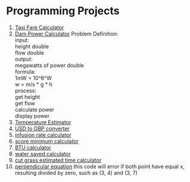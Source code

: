# Programming Projects

1. [Taxi Fare Calculator](taxiFareCalculator.c)
2. [Dam Power Calculator](damPowerCalc.c)
    Problem Definition:  
        input:  
            height double  
            flow double  
        output:  
            megawatts of power double  
        formula:  
            1mW = 10^6^W  
            w = m/s \* g \* h  
        process:  
            get height  
            get flow  
            calculate power  
            display power  
3. [Temperature Estimator](estimateTemp.c)
4. [USD to GBP converter](usdtogbp.c)
5. [infusion rate calculator](infCalc.c)
6. [score minimum calculator](minScore.c)
7. [BTU calculator](btuCalc.c)
8. [water saved calculator](watersave.c)
9. [cut grass estimated time calculator](cutgrasseta.c)
10. [perpendicular equation](perpindicular.c)
this code will error if both point have equal x, resulting divided by zero, such as (3, 4) and (3, 7)
